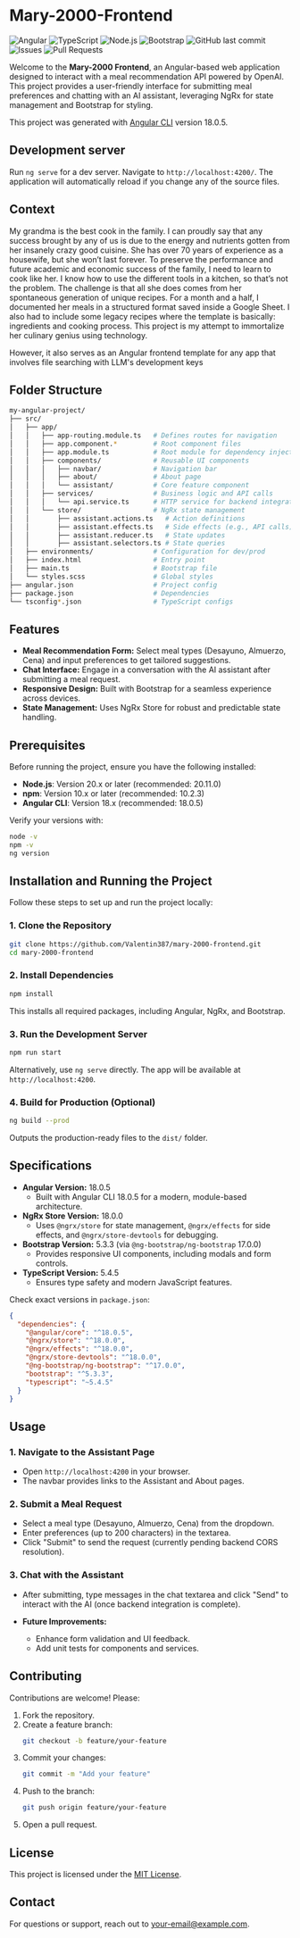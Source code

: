 # Mary-2000-Frontend

![Angular](https://img.shields.io/badge/Angular-DD0031?style=for-the-badge&logo=angular&logoColor=white)
![TypeScript](https://img.shields.io/badge/TypeScript-007ACC?style=for-the-badge&logo=typescript&logoColor=white)
![Node.js](https://img.shields.io/badge/Node.js-339933?style=for-the-badge&logo=nodedotjs&logoColor=white)
![Bootstrap](https://img.shields.io/badge/Bootstrap-563D7C?style=for-the-badge&logo=bootstrap&logoColor=white)
![GitHub last commit](https://img.shields.io/github/last-commit/Valentin387/mary-2000-frontend?style=for-the-badge)
![Issues](https://img.shields.io/github/issues/Valentin387/mary-2000-frontend?style=for-the-badge)
![Pull Requests](https://img.shields.io/github/issues-pr/Valentin387/mary-2000-frontend?style=for-the-badge)

Welcome to the **Mary-2000 Frontend**, an Angular-based web application designed to interact with a meal recommendation API powered by OpenAI. This project provides a user-friendly interface for submitting meal preferences and chatting with an AI assistant, leveraging NgRx for state management and Bootstrap for styling.

This project was generated with [Angular CLI](https://github.com/angular/angular-cli) version 18.0.5.

## Development server

Run `ng serve` for a dev server. Navigate to `http://localhost:4200/`. The application will automatically reload if you change any of the source files.

## Context
My grandma is the best cook in the family. I can proudly say that any success brought by any of us is due to the energy and nutrients gotten from her insanely crazy good cuisine. She has over 70 years of experience as a housewife, but she won’t last forever. To preserve the performance and future academic and economic success of the family, I need to learn to cook like her. I know how to use the different tools in a kitchen, so that’s not the problem. The challenge is that all she does comes from her spontaneous generation of unique recipes. For a month and a half, I documented her meals in a structured format saved inside a Google Sheet. I also had to include some legacy recipes where the template is basically: ingredients and cooking process. This project is my attempt to immortalize her culinary genius using technology.

However, it also serves as an Angular frontend template for any app that involves file searching with LLM's development keys

## Folder Structure
```bash
my-angular-project/
├── src/
│   ├── app/
│   │   ├── app-routing.module.ts   # Defines routes for navigation
│   │   ├── app.component.*         # Root component files
│   │   ├── app.module.ts           # Root module for dependency injection
│   │   ├── components/             # Reusable UI components
│   │   │   ├── navbar/             # Navigation bar
│   │   │   ├── about/              # About page
│   │   │   └── assistant/          # Core feature component
│   │   ├── services/               # Business logic and API calls
│   │   │   └── api.service.ts      # HTTP service for backend integration
│   │   └── store/                  # NgRx state management
│   │       ├── assistant.actions.ts   # Action definitions
│   │       ├── assistant.effects.ts   # Side effects (e.g., API calls)
│   │       ├── assistant.reducer.ts   # State updates
│   │       ├── assistant.selectors.ts # State queries
│   ├── environments/               # Configuration for dev/prod
│   ├── index.html                  # Entry point
│   ├── main.ts                     # Bootstrap file
│   └── styles.scss                 # Global styles
├── angular.json                    # Project config
├── package.json                    # Dependencies
└── tsconfig*.json                  # TypeScript configs

```

## Features
- **Meal Recommendation Form:** Select meal types (Desayuno, Almuerzo, Cena) and input preferences to get tailored suggestions.
- **Chat Interface:** Engage in a conversation with the AI assistant after submitting a meal request.
- **Responsive Design:** Built with Bootstrap for a seamless experience across devices.
- **State Management:** Uses NgRx Store for robust and predictable state handling.

## Prerequisites
Before running the project, ensure you have the following installed:

- **Node.js**: Version 20.x or later (recommended: 20.11.0)
- **npm**: Version 10.x or later (recommended: 10.2.3)
- **Angular CLI**: Version 18.x (recommended: 18.0.5)

Verify your versions with:

```bash
node -v
npm -v
ng version
```

## Installation and Running the Project

Follow these steps to set up and run the project locally:

### 1. Clone the Repository
```bash
git clone https://github.com/Valentin387/mary-2000-frontend.git
cd mary-2000-frontend
```

### 2. Install Dependencies
```bash
npm install
```
This installs all required packages, including Angular, NgRx, and Bootstrap.

### 3. Run the Development Server
```bash
npm run start
```
Alternatively, use `ng serve` directly.
The app will be available at `http://localhost:4200`.

### 4. Build for Production (Optional)
```bash
ng build --prod
```
Outputs the production-ready files to the `dist/` folder.

## Specifications

- **Angular Version:** 18.0.5
  - Built with Angular CLI 18.0.5 for a modern, module-based architecture.
- **NgRx Store Version:** 18.0.0
  - Uses `@ngrx/store` for state management, `@ngrx/effects` for side effects, and `@ngrx/store-devtools` for debugging.
- **Bootstrap Version:** 5.3.3 (via `@ng-bootstrap/ng-bootstrap` 17.0.0)
  - Provides responsive UI components, including modals and form controls.
- **TypeScript Version:** 5.4.5
  - Ensures type safety and modern JavaScript features.

Check exact versions in `package.json`:

```json
{
  "dependencies": {
    "@angular/core": "^18.0.5",
    "@ngrx/store": "^18.0.0",
    "@ngrx/effects": "^18.0.0",
    "@ngrx/store-devtools": "^18.0.0",
    "@ng-bootstrap/ng-bootstrap": "^17.0.0",
    "bootstrap": "^5.3.3",
    "typescript": "~5.4.5"
  }
}
```

## Usage

### 1. Navigate to the Assistant Page
- Open `http://localhost:4200` in your browser.
- The navbar provides links to the Assistant and About pages.

### 2. Submit a Meal Request
- Select a meal type (Desayuno, Almuerzo, Cena) from the dropdown.
- Enter preferences (up to 200 characters) in the textarea.
- Click "Submit" to send the request (currently pending backend CORS resolution).

### 3. Chat with the Assistant
- After submitting, type messages in the chat textarea and click "Send" to interact with the AI (once backend integration is complete).

- **Future Improvements:**
  - Enhance form validation and UI feedback.
  - Add unit tests for components and services.

## Contributing

Contributions are welcome! Please:
1. Fork the repository.
2. Create a feature branch:
   ```bash
   git checkout -b feature/your-feature
   ```
3. Commit your changes:
   ```bash
   git commit -m "Add your feature"
   ```
4. Push to the branch:
   ```bash
   git push origin feature/your-feature
   ```
5. Open a pull request.

## License

This project is licensed under the [MIT License](LICENSE).

## Contact

For questions or support, reach out to [your-email@example.com](mailto:your-email@example.com).

